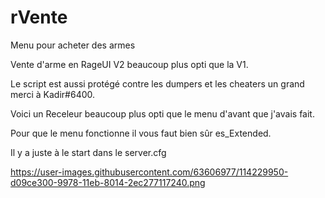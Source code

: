 # rVente
Menu pour acheter des armes 

Vente d'arme en RageUI V2 beaucoup plus opti que la V1.

Le script est aussi protégé contre les dumpers et les cheaters un grand merci à Kadir#6400.

Voici un Receleur beaucoup plus opti que le menu d'avant que j'avais fait.

Pour que le menu fonctionne il vous faut bien sûr es_Extended.

Il y a juste à le start dans le server.cfg

https://user-images.githubusercontent.com/63606977/114229950-d09ce300-9978-11eb-8014-2ec277117240.png
